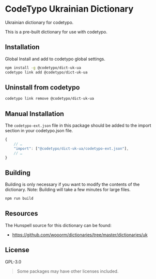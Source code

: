# CodeTypo Ukrainian Dictionary

Ukrainian dictionary for codetypo.

This is a pre-built dictionary for use with codetypo.

## Installation

Global Install and add to codetypo global settings.

```sh
npm install -g @codetypo/dict-uk-ua
codetypo link add @codetypo/dict-uk-ua
```

## Uninstall from codetypo

```sh
codetypo link remove @codetypo/dict-uk-ua
```

## Manual Installation

The `codetypo-ext.json` file in this package should be added to the import section in your codetypo.json file.

```javascript
{
    // …
    "import": ["@codetypo/dict-uk-ua/codetypo-ext.json"],
    // …
}
```

## Building

Building is only necessary if you want to modify the contents of the dictionary. Note: Building will take a few minutes for large files.

```sh
npm run build
```

## Resources

The Hunspell source for this dictionary can be found:

- https://github.com/wooorm/dictionaries/tree/master/dictionaries/uk

## License

GPL-3.0

> Some packages may have other licenses included.
